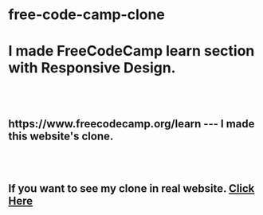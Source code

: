 # free-code-camp-clone
<h1>I made FreeCodeCamp learn section with Responsive Design.</h1>
<br>
<br>
<h2>https://www.freecodecamp.org/learn --- I made this website's clone.</h2>
<br>
<br>
<h2>If you want to see my clone in real website. <a href="https://free-code-camp-jus-dr.netlify.app/" target="_blank">Click Here</a></h2>
